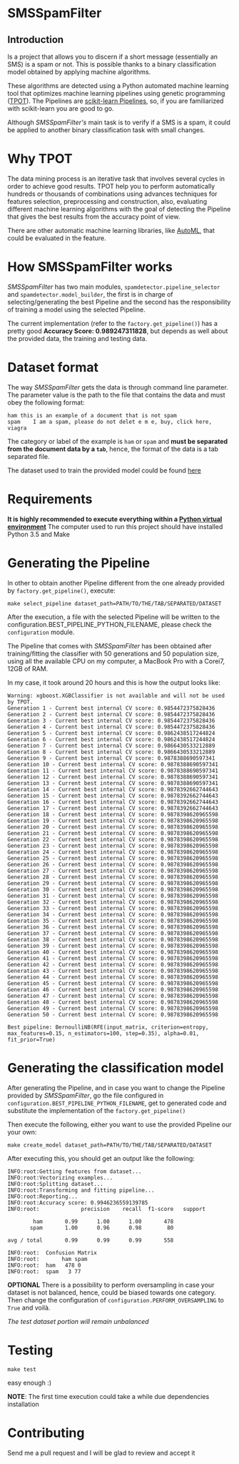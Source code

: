 # SMSSpamFilter

## Introduction
Is a project that allows you to discern if a short message (essentially an SMS) is a spam or not. This is possible thanks to a binary classification model obtained by applying machine algorithms.

These algorithms are detected using a Python automated machine learning tool that optimizes machine learning pipelines using genetic programming ([TPOT](https://github.com/rhiever/tpot)).
The Pipelines are [scikit-learn Pipelines](http://scikit-learn.org/stable/modules/generated/sklearn.pipeline.Pipeline.html), so, if you are familiarized with scikit-learn you are good to go.

Although *SMSSpamFilter's* main task is to verify if a SMS is a spam, it could be applied to another binary classification task with small changes.

# Why TPOT
The data mining process is an iterative task that involves several cycles in order to achieve good results.
TPOT help you to perform automatically hundreds or thousands of combinations using advances techniques for features selection, preprocessing and construction, also, evaluating different machine learning algorithms with the goal of detecting the Pipeline that gives the best results from the accuracy point of view.

There are other automatic machine learning libraries, like [AutoML](https://github.com/automl/auto-sklearn), that could be evaluated in the feature.

# How SMSSpamFilter works
*SMSSpamFilter* has two main modules, `spamdetector.pipeline_selector` and `spamdetector.model_builder`, the first is in charge of selecting/generating the best Pipeline and the second has the responsibility of training a model using the selected Pipeline.

The current implementation (refer to the `factory.get_pipeline()`) has a pretty good **Accuracy Score: 0.989247311828**, but depends as well about the provided data, the training and testing data.

# Dataset format
The way *SMSSpamFilter* gets the data is through command line parameter. The parameter value is the path to the file that contains the data and must obey the following format:

```
ham	this is an example of a document that is not spam
spam	I am a spam, please do not delet e m e, buy, click here, viagra
```

The category or label of the example is `ham` or `spam` and **must be separated from the document data by a `tab`**, hence, the format of the data is a tab separated file.

The dataset used to train the provided model could be found [here](http://www.esp.uem.es/jmgomez/smsspamcorpus/)

# Requirements
**It is highly recommended to execute everything within a [Python virtual environment](http://docs.python-guide.org/en/latest/dev/virtualenvs/)**
The computer used to run this project should have installed Python 3.5 and Make

# Generating the Pipeline
In other to obtain another Pipeline different from the one already provided by `factory.get_pipeline()`, execute:

```
make select_pipeline dataset_path=PATH/TO/THE/TAB/SEPARATED/DATASET
```

After the execution, a file with the selected Pipeline will be written to the configuration.BEST_PIPELINE_PYTHON_FILENAME, please check the `configuration` module.

The Pipeline that comes with *SMSSpamFilter* has been obtained after training/fitting the classifier with 50 generations
and 50 population size, using all the available CPU on my computer, a MacBook Pro with a Corei7, 12GB of RAM.

In my case, it took around 20 hours and this is how the output looks like:
```
Warning: xgboost.XGBClassifier is not available and will not be used by TPOT.
Generation 1 - Current best internal CV score: 0.9854472375828436
Generation 2 - Current best internal CV score: 0.9854472375828436
Generation 3 - Current best internal CV score: 0.9854472375828436
Generation 4 - Current best internal CV score: 0.9854472375828436
Generation 5 - Current best internal CV score: 0.9862438517244824
Generation 6 - Current best internal CV score: 0.9862438517244824
Generation 7 - Current best internal CV score: 0.9866430533212889
Generation 8 - Current best internal CV score: 0.9866430533212889
Generation 9 - Current best internal CV score: 0.9878388690597341
Generation 10 - Current best internal CV score: 0.9878388690597341
Generation 11 - Current best internal CV score: 0.9878388690597341
Generation 12 - Current best internal CV score: 0.9878388690597341
Generation 13 - Current best internal CV score: 0.9878388690597341
Generation 14 - Current best internal CV score: 0.9878392662744643
Generation 15 - Current best internal CV score: 0.9878392662744643
Generation 16 - Current best internal CV score: 0.9878392662744643
Generation 17 - Current best internal CV score: 0.9878392662744643
Generation 18 - Current best internal CV score: 0.9878398620965598
Generation 19 - Current best internal CV score: 0.9878398620965598
Generation 20 - Current best internal CV score: 0.9878398620965598
Generation 21 - Current best internal CV score: 0.9878398620965598
Generation 22 - Current best internal CV score: 0.9878398620965598
Generation 23 - Current best internal CV score: 0.9878398620965598
Generation 24 - Current best internal CV score: 0.9878398620965598
Generation 25 - Current best internal CV score: 0.9878398620965598
Generation 26 - Current best internal CV score: 0.9878398620965598
Generation 27 - Current best internal CV score: 0.9878398620965598
Generation 28 - Current best internal CV score: 0.9878398620965598
Generation 29 - Current best internal CV score: 0.9878398620965598
Generation 30 - Current best internal CV score: 0.9878398620965598
Generation 31 - Current best internal CV score: 0.9878398620965598
Generation 32 - Current best internal CV score: 0.9878398620965598
Generation 33 - Current best internal CV score: 0.9878398620965598
Generation 34 - Current best internal CV score: 0.9878398620965598
Generation 35 - Current best internal CV score: 0.9878398620965598
Generation 36 - Current best internal CV score: 0.9878398620965598
Generation 37 - Current best internal CV score: 0.9878398620965598
Generation 38 - Current best internal CV score: 0.9878398620965598
Generation 39 - Current best internal CV score: 0.9878398620965598
Generation 40 - Current best internal CV score: 0.9878398620965598
Generation 41 - Current best internal CV score: 0.9878398620965598
Generation 42 - Current best internal CV score: 0.9878398620965598
Generation 43 - Current best internal CV score: 0.9878398620965598
Generation 44 - Current best internal CV score: 0.9878398620965598
Generation 45 - Current best internal CV score: 0.9878398620965598
Generation 46 - Current best internal CV score: 0.9878398620965598
Generation 47 - Current best internal CV score: 0.9878398620965598
Generation 48 - Current best internal CV score: 0.9878398620965598
Generation 49 - Current best internal CV score: 0.9878398620965598
Generation 50 - Current best internal CV score: 0.9878398620965598

Best pipeline: BernoulliNB(RFE(input_matrix, criterion=entropy, max_features=0.15, n_estimators=100, step=0.35), alpha=0.01, fit_prior=True)
```

# Generating the classification model
After generating the Pipeline, and in case you want to change the Pipeline provided by *SMSSpamFilter*, go the file configured in `configuration.BEST_PIPELINE_PYTHON_FILENAME`, get to generated code and substitute the implementation of the `factory.get_pipeline()`

Then execute the following, either you want to use the provided Pipeline our your own:

```
make create_model dataset_path=PATH/TO/THE/TAB/SEPARATED/DATASET
```

After executing this, you should get an output like the following:

```
INFO:root:Getting features from dataset...
INFO:root:Vectorizing examples...
INFO:root:Splitting dataset...
INFO:root:Transforming and fitting pipeline...
INFO:root:Reporting...
INFO:root:Accuracy score: 0.9946236559139785
INFO:root:             precision    recall  f1-score   support

        ham       0.99      1.00      1.00       478
       spam       1.00      0.96      0.98        80

avg / total       0.99      0.99      0.99       558

INFO:root:  Confusion Matrix
INFO:root:       ham spam
INFO:root:  ham   478 0
INFO:root:  spam   3 77
```

**OPTIONAL**
There is a possibility to perform oversampling in case your dataset is not balanced, hence, could be biased towards one category. Then change the configuration of `configuration.PERFORM_OVERSAMPLING` to `True` and voilà.

*The test dataset portion will remain unbalanced*

# Testing
```
make test
```

easy enough :)

**NOTE**: The first time execution could take a while due dependencies installation

# Contributing
Send me a pull request and I will be glad to review and accept it
